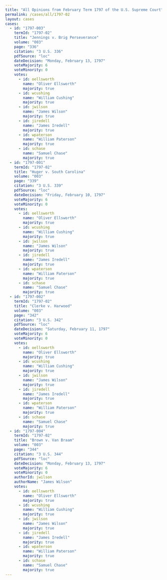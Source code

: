 ```yaml
---
title: "All Opinions from February Term 1797 of the U.S. Supreme Court"
permalink: /cases/all/1797-02
layout: cases
cases:
  - id: "1797-003"
    termId: "1797-02"
    title: "Jennings v. Brig Perseverance"
    volume: "003"
    page: "336"
    citation: "3 U.S. 336"
    pdfSource: "loc"
    dateDecision: "Monday, February 13, 1797"
    voteMajority: 6
    voteMinority: 0
    votes:
      - id: oellsworth
        name: "Oliver Ellsworth"
        majority: true
      - id: wcushing
        name: "William Cushing"
        majority: true
      - id: jwilson
        name: "James Wilson"
        majority: true
      - id: jiredell
        name: "James Iredell"
        majority: true
      - id: wpaterson
        name: "William Paterson"
        majority: true
      - id: schase
        name: "Samuel Chase"
        majority: true
  - id: "1797-001"
    termId: "1797-02"
    title: "Huger v. South Carolina"
    volume: "003"
    page: "339"
    citation: "3 U.S. 339"
    pdfSource: "loc"
    dateDecision: "Friday, February 10, 1797"
    voteMajority: 6
    voteMinority: 0
    votes:
      - id: oellsworth
        name: "Oliver Ellsworth"
        majority: true
      - id: wcushing
        name: "William Cushing"
        majority: true
      - id: jwilson
        name: "James Wilson"
        majority: true
      - id: jiredell
        name: "James Iredell"
        majority: true
      - id: wpaterson
        name: "William Paterson"
        majority: true
      - id: schase
        name: "Samuel Chase"
        majority: true
  - id: "1797-002"
    termId: "1797-02"
    title: "Clerke v. Harwood"
    volume: "003"
    page: "342"
    citation: "3 U.S. 342"
    pdfSource: "loc"
    dateDecision: "Saturday, February 11, 1797"
    voteMajority: 6
    voteMinority: 0
    votes:
      - id: oellsworth
        name: "Oliver Ellsworth"
        majority: true
      - id: wcushing
        name: "William Cushing"
        majority: true
      - id: jwilson
        name: "James Wilson"
        majority: true
      - id: jiredell
        name: "James Iredell"
        majority: true
      - id: wpaterson
        name: "William Paterson"
        majority: true
      - id: schase
        name: "Samuel Chase"
        majority: true
  - id: "1797-004"
    termId: "1797-02"
    title: "Brown v. Van Braam"
    volume: "003"
    page: "344"
    citation: "3 U.S. 344"
    pdfSource: "loc"
    dateDecision: "Monday, February 13, 1797"
    voteMajority: 6
    voteMinority: 0
    authorId: jwilson
    authorName: "James Wilson"
    votes:
      - id: oellsworth
        name: "Oliver Ellsworth"
        majority: true
      - id: wcushing
        name: "William Cushing"
        majority: true
      - id: jwilson
        name: "James Wilson"
        majority: true
      - id: jiredell
        name: "James Iredell"
        majority: true
      - id: wpaterson
        name: "William Paterson"
        majority: true
      - id: schase
        name: "Samuel Chase"
        majority: true
---
```

